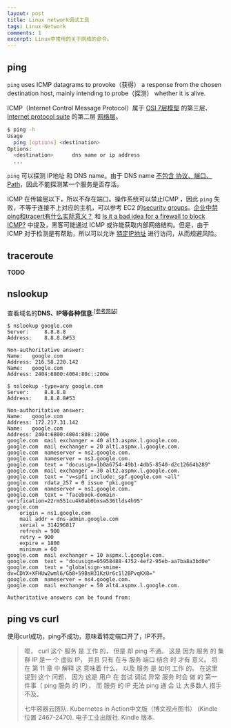 ```yaml
---
layout: post
title: Linux network调试工具
tags: Linux-Network
comments: 1
excerpt: Linux中常用的关于网络的命令。
---
```


## ping

`ping` uses ICMP datagrams to provoke（获得） a response from the chosen destination host, mainly intending to probe（探测） whether it is alive.

ICMP（Internet Control Message Protocol）属于 [OSI 7层模型](https://en.wikipedia.org/wiki/OSI_model#Layer_3:_Network_Layer) 的第三层、[Internet protocol suite](https://en.wikipedia.org/wiki/Internet_protocol_suite) 的第二层  <u>网络层</u>。

```bash
$ ping -h
Usage
  ping [options] <destination>
Options:
  <destination>      dns name or ip address
  ...
```

`ping` 可以探测 IP地址 和 DNS name。由于 DNS name <u>不包含 协议、端口、Path</u>，因此不能探测某一个服务是否存活。

ICMP 在传输层以下，所以不存在端口。操作系统可以禁止ICMP ，因此 `ping` 失败，不等于连接不上对应的主机，可以参考 EC2 的[security groups](https://docs.aws.amazon.com/AWSEC2/latest/UserGuide/working-with-security-groups.html)。[企业中禁ping和tracert有什么实际意义？](https://www.zhihu.com/question/37668237) 和 [Is it a bad idea for a firewall to block ICMP?](https://security.stackexchange.com/questions/22711/is-it-a-bad-idea-for-a-firewall-to-block-icmp) 中提及，黑客可能通过 ICMP 或许能获取内部网络结构。但是，由于 ICMP 对于检测是有帮助，所以可以允许 <u>特定IP地址</u> 进行访问，从而规避风险。

## traceroute

**TODO**

## nslookup

查看域名的**DNS、IP等各种信息**:<sup>[[参考网站]](https://www.geeksforgeeks.org/nslookup-command-in-linux-with-examples/)</sup>

```shell
$ nslookup google.com
Server:		8.8.8.8
Address:	8.8.8.8#53

Non-authoritative answer:
Name:	google.com
Address: 216.58.220.142
Name:	google.com
Address: 2404:6800:4004:80c::200e
```

```shell
$ nslookup -type=any google.com 
Server:		8.8.8.8
Address:	8.8.8.8#53

Non-authoritative answer:
Name:	google.com
Address: 172.217.31.142
Name:	google.com
Address: 2404:6800:4004:808::200e
google.com	mail exchanger = 40 alt3.aspmx.l.google.com.
google.com	mail exchanger = 20 alt1.aspmx.l.google.com.
google.com	nameserver = ns2.google.com.
google.com	nameserver = ns3.google.com.
google.com	text = "docusign=1b0a6754-49b1-4db5-8540-d2c12664b289"
google.com	mail exchanger = 30 alt2.aspmx.l.google.com.
google.com	text = "v=spf1 include:_spf.google.com ~all"
google.com	rdata_257 = 0 issue "pki.goog"
google.com	nameserver = ns1.google.com.
google.com	text = "facebook-domain-verification=22rm551cu4k0ab0bxsw536tlds4h95"
google.com
	origin = ns1.google.com
	mail addr = dns-admin.google.com
	serial = 314296817
	refresh = 900
	retry = 900
	expire = 1800
	minimum = 60
google.com	mail exchanger = 10 aspmx.l.google.com.
google.com	text = "docusign=05958488-4752-4ef2-95eb-aa7ba8a3bd0e"
google.com	text = "globalsign-smime-dv=CDYX+XFHUw2wml6/Gb8+59BsH31KzUr6c1l2BPvqKX8="
google.com	nameserver = ns4.google.com.
google.com	mail exchanger = 50 alt4.aspmx.l.google.com.

Authoritative answers can be found from:

```





## ping vs curl

使用curl成功，ping不成功，意味着特定端口开了，IP不开。

> 嗯， curl 这个 服务 是 工作 的， 但是 却 ping 不通。 这是 因为 服务 的 集群 IP 是一 个 虚拟 IP， 并且 只有 在与 服务 端口 结合 时 才有 意义。 将 在 第 11 章 中 解释 这 意味着 什么， 以及 服务 是 如何 工作 的。 在这里 提到 这个 问题， 因为 这是 用户 在 尝试 调试 异常 服务 时会 做 的 第一 件事（ ping 服务 的 IP）， 而 服务 的 IP 无法 ping 通 会 让 大多数人 措手不及。
>
> 七牛容器云团队. Kubernetes in Action中文版（博文视点图书） (Kindle 位置 2467-2470). 电子工业出版社. Kindle 版本. 
